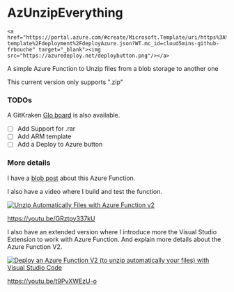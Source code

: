 # AzUnzipEverything

    <a href="https://portal.azure.com/#create/Microsoft.Template/uri/https%3A%2F%2Fraw.githubusercontent.com%2FFBoucher%2FAzUnzipEverything%2Farm-template%2Fdeployment%2FdeployAzure.json?WT.mc_id=cloud5mins-github-frbouche" target="_blank"><img src="https://azuredeploy.net/deploybutton.png"/></a>

A simple Azure Function to Unzip files from a blob storage to another one

This current version only supports ".zip"

### TODOs

A GitKraken [Glo board](https://app.gitkraken.com/glo/board/XRYx_9FgZwAVbri7) is also available.

- [ ] Add Support for .rar
- [ ] Add ARM template
- [ ] Add a Deploy to Azure button

### More details

I have a [blob post](https://www.frankysnotes.com/2019/02/how-to-unzip-automatically-your-files.html) about this Azure Function. 

I also have a video where I build and test the function.

[![Unzip Automatically Files with Azure Function v2
](https://img.youtube.com/vi/GRztpy337kU/0.jpg)](https://www.youtube.com/watch?v=GRztpy337kU)
  
https://youtu.be/GRztpy337kU

I also have an extended version where I introduce more the Visual Studio Extension to work with Azure Function. And explain more details about the Azure Function V2.

[![Deploy an Azure Function V2 (to unzip automatically your files) with Visual Studio Code
](https://img.youtube.com/vi/t9PvXWEzU-o/0.jpg)](https://www.youtube.com/watch?v=t9PvXWEzU-o)

https://youtu.be/t9PvXWEzU-o
